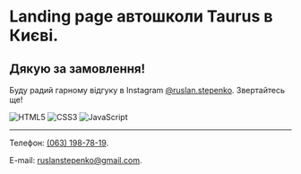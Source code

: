 # Landing page автошколи Taurus в Києві.

## Дякую за замовлення!
Буду радий гарному відгуку в Instagram [@ruslan.stepenko](http://instagram.com/ruslan.stepenko).
Звертайтесь ще!

![HTML5](https://img.shields.io/badge/html5-%23E34F26.svg?style=for-the-badge&logo=html5&logoColor=white)
![CSS3](https://img.shields.io/badge/css3-%231572B6.svg?style=for-the-badge&logo=css3&logoColor=white)
![JavaScript](https://img.shields.io/badge/javascript-%23323330.svg?style=for-the-badge&logo=javascript&logoColor=%23F7DF1E)

***

Телефон: [(063) 198-78-19](tel:0631987819).

E-mail: [ruslanstepenko@gmail.com](mailto:ruslanstepenko@gmail.com).